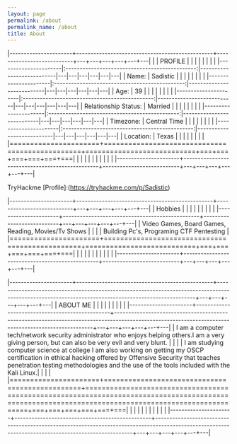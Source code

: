 ```yaml
---
layout: page
permalink: /about
permalink_name: /about
title: About
---
```


|----------------------+------------------------------------------------+---------------------------+---+---+---+---+---+---|
|                      |					PROFILE                     |                           |   |   |   |   |   |   |
|----------------------|:----------------------------------------------:|---------------------------|---|---|---|---|---|---|
| Name:                | Sadistic                                       |                           |   |   |   |   |   |   |
|----------------------|:----------------------------------------------:|---------------------------|---|---|---|---|---|---|
| Age:                 | 39                                             |                           |   |   |   |   |   |   |
|----------------------|:----------------------------------------------:|---------------------------|---|---|---|---|---|---|
| Relationship Status: | Married                                        |                           |   |   |   |   |   |   |
|----------------------|:----------------------------------------------:|---------------------------|---|---|---|---|---|---|
| Timezone:            | Central Time                                   |                           |   |   |   |   |   |   |
|----------------------|:----------------------------------------------:|---------------------------|---|---|---|---|---|---|
| Location:            | Texas                                          |                           |   |   |   |   |   |   |
|======================+================================================+===========================+===+===+===+===+===+===|
|                      |                                                |                           |   |   |   |   |   |   |
|----------------------+------------------------------------------------+---------------------------+---+---+---+---+---+---|
  
  
  TryHackme             [Profile]:(https://tryhackme.com/p/Sadistic)


|----------------------+------------------------------------------------+---------------------------+---+---+---+---+---+---|
|        Hobbies       |					                            |                           |   |   |   |   |   |   |
|----------------------+------------------------------------------------+---------------------------+---+---+---+---+---+---|
|                        Video Games, Board Games, Reading, Movies/Tv Shows                                                 |                          |                                                                                                                            | 
|                        Building Pc's, Programing CTF Pentesting                                                           |
|======================+================================================+===========================+===+===+===+===+===+===|
|                      |                                                |                           |   |   |   |   |   |   |
|----------------------+------------------------------------------------+---------------------------+---+---+---+---+---+---|
                         


|----------------------+------------------------------------------------+----------------------------------------------------------------------------------------------------------------------------------------------------+---+---+---+---+---+---|
|       ABOUT ME       |		                                        |                                                                                                                                                    |   |   |   |   |   |   |
|----------------------+------------------------------------------------+----------------------------------------------------------------------------------------------------------------------------------------------------+---+---+---+---+---+---|
| I am a computer tech/network security administrator who enjoys helping others.I am a very giving person, but can also be very evil and very blunt.                                                                                                 |
|                                                                                                                                                                                                                                                    |
| I am studying computer science at college I am also working on getting my OSCP certification in ethical hacking offered by Offensive Security that teaches penetration testing methodologies and the use of the tools included with the Kali Linux.|                                                                                                                                       | 
|                                                                                                                                                                                                                                                    |
|======================+================================================+====================================================================================================================================================+===+===+===+===+===+===|
|                      |                                                |                                                                                                                                                    |   |   |   |   |   |   |
|----------------------+------------------------------------------------+----------------------------------------------------------------------------------------------------------------------------------------------------+---+---+---+---+---+---|



